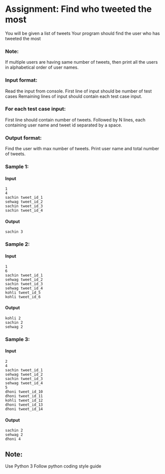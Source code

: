 # Assignment: Find who tweeted the most

You will be given a list of tweets
Your program should find the user who has tweeted the most

### Note:
If multiple users are having same number of tweets, then print all the users in alphabetical order of user names.

### Input format:
Read the input from console.
First line of input should be number of test cases
Remaining lines of input should contain each test case input. 

### For each test case input:
First line should contain number of tweets.
Followed by N lines, each containing user name and tweet id separated by a space.

### Output format:
Find the user with max number of tweets. Print user name and total number of tweets.


### Sample 1:
#### Input 
```
1
4
sachin tweet_id_1
sehwag tweet_id_2
sachin tweet_id_3
sachin tweet_id_4
```

#### Output
```sachin 3```


### Sample 2:
#### Input 
```
1
6
sachin tweet_id_1
sehwag tweet_id_2
sachin tweet_id_3
sehwag tweet_id_4
kohli tweet_id_5
kohli tweet_id_6
```
#### Output
```
kohli 2
sachin 2
sehwag 2
```



### Sample 3:
#### Input
```
2
4
sachin tweet_id_1
sehwag tweet_id_2
sachin tweet_id_3
sehwag tweet_id_4
5
dhoni tweet_id_10
dhoni tweet_id_11
kohli tweet_id_12
dhoni tweet_id_13
dhoni tweet_id_14
```

#### Output
```
sachin 2
sehwag 2
dhoni 4
```



## Note: 
Use Python 3
Follow python coding style guide
